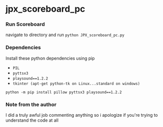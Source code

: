 # jpx_scoreboard_pc

### Run Scoreboard
navigate to directory and run `python JPX_scoreboard_pc.py`

### Dependencies
Install these python dependencies using pip
- `PIL`
- `pyttsx3`
- `playsound==1.2.2`
- `tkinter (apt-get python-tk on Linux...standard on windows)`

`python -m pip install pillow pyttsx3 playsound==1.2.2`

### Note from the author
I did a truly awful job commenting anything so i apologize if you're trying to understand the code at all